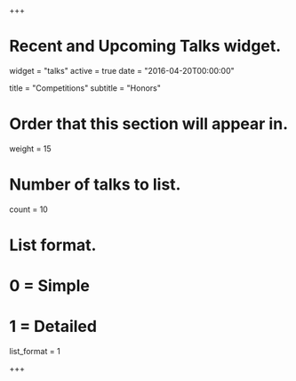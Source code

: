 +++
# Recent and Upcoming Talks widget.
widget = "talks"
active = true
date = "2016-04-20T00:00:00"

title = "Competitions"
subtitle = "Honors"

# Order that this section will appear in.
weight = 15

# Number of talks to list.
count = 10

# List format.
#   0 = Simple
#   1 = Detailed
list_format = 1

+++

